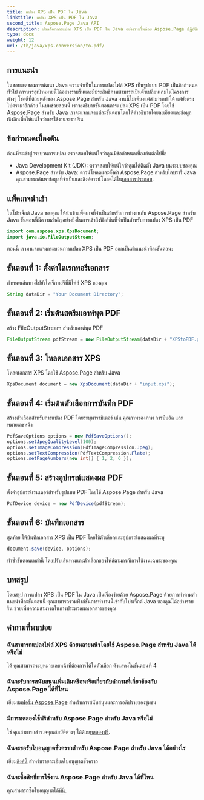 ```yaml
---
title: แปลง XPS เป็น PDF ใน Java
linktitle: แปลง XPS เป็น PDF ใน Java
second_title: Aspose.Page Java API
description: ปลดล็อกการแปลง XPS เป็น PDF ใน Java อย่างราบรื่นด้วย Aspose.Page ปฏิบัติตามคำแนะนำทีละขั้นตอนของเราเพื่อการประมวลผลเอกสารที่มีประสิทธิภาพและแม่นยำ
type: docs
weight: 12
url: /th/java/xps-conversion/to-pdf/
---
```

## การแนะนำ
ในขอบเขตของการพัฒนา Java ความจำเป็นในการแปลงไฟล์ XPS เป็นรูปแบบ PDF เป็นข้อกำหนดทั่วไป การบรรลุเป้าหมายนี้ได้อย่างราบรื่นและมีประสิทธิภาพสามารถเป็นตัวเปลี่ยนเกมในโครงการต่างๆ โชคดีที่ด้วยพลังของ Aspose.Page สำหรับ Java งานนี้ไม่เพียงแต่สามารถทำได้ แต่ยังตรงไปตรงมาอีกด้วย
ในบทช่วยสอนนี้ เราจะอธิบายขั้นตอนการแปลง XPS เป็น PDF โดยใช้ Aspose.Page สำหรับ Java เราจะแจกแจงแต่ละขั้นตอนโดยให้คำอธิบายโดยละเอียดและข้อมูลเชิงลึกเพื่อให้แน่ใจว่าการใช้งานจะราบรื่น
## ข้อกำหนดเบื้องต้น
ก่อนที่จะเข้าสู่กระบวนการแปลง ตรวจสอบให้แน่ใจว่าคุณมีข้อกำหนดเบื้องต้นต่อไปนี้:
- Java Development Kit (JDK): ตรวจสอบให้แน่ใจว่าคุณได้ติดตั้ง Java บนระบบของคุณ
-  Aspose.Page สำหรับ Java: ดาวน์โหลดและตั้งค่า Aspose.Page สำหรับไลบรารี Java คุณสามารถค้นหาข้อมูลที่จำเป็นและลิงค์ดาวน์โหลดได้ใน[เอกสารประกอบ](https://reference.aspose.com/page/java/).
## แพ็คเกจนำเข้า
ในโปรเจ็กต์ Java ของคุณ ให้นำเข้าแพ็คเกจที่จำเป็นสำหรับการทำงานกับ Aspose.Page สำหรับ Java ขั้นตอนนี้มีความสำคัญอย่างยิ่งในการเข้าถึงฟังก์ชันที่จำเป็นสำหรับการแปลง XPS เป็น PDF
```java
import com.aspose.xps.XpsDocument;
import java.io.FileOutputStream;
```
ตอนนี้ เรามาแจกแจงกระบวนการแปลง XPS เป็น PDF ออกเป็นคำแนะนำทีละขั้นตอน:
## ขั้นตอนที่ 1: ตั้งค่าไดเรกทอรีเอกสาร
กำหนดเส้นทางไปยังไดเร็กทอรีที่มีไฟล์ XPS ของคุณ
```java
String dataDir = "Your Document Directory";
```
## ขั้นตอนที่ 2: เริ่มต้นสตรีมเอาท์พุต PDF
สร้าง FileOutputStream สำหรับเอาต์พุต PDF
```java
FileOutputStream pdfStream = new FileOutputStream(dataDir + "XPStoPDF.pdf");
```
## ขั้นตอนที่ 3: โหลดเอกสาร XPS
โหลดเอกสาร XPS โดยใช้ Aspose.Page สำหรับ Java
```java
XpsDocument document = new XpsDocument(dataDir + "input.xps");
```
## ขั้นตอนที่ 4: เริ่มต้นตัวเลือกการบันทึก PDF
สร้างตัวเลือกสำหรับการแปลง PDF โดยระบุพารามิเตอร์ เช่น คุณภาพของภาพ การบีบอัด และหมายเลขหน้า
```java
PdfSaveOptions options = new PdfSaveOptions();
options.setJpegQualityLevel(100);
options.setImageCompression(PdfImageCompression.Jpeg);
options.setTextCompression(PdfTextCompression.Flate);
options.setPageNumbers(new int[] { 1, 2, 6 });
```
## ขั้นตอนที่ 5: สร้างอุปกรณ์แสดงผล PDF
ตั้งค่าอุปกรณ์เรนเดอร์สำหรับรูปแบบ PDF โดยใช้ Aspose.Page สำหรับ Java
```java
PdfDevice device = new PdfDevice(pdfStream);
```
## ขั้นตอนที่ 6: บันทึกเอกสาร
สุดท้าย ให้บันทึกเอกสาร XPS เป็น PDF โดยใช้ตัวเลือกและอุปกรณ์แสดงผลที่ระบุ
```java
document.save(device, options);
```
ทำซ้ำขั้นตอนเหล่านี้ โดยปรับเส้นทางและตัวเลือกของไฟล์ตามกรณีการใช้งานเฉพาะของคุณ
## บทสรุป
โดยสรุป การแปลง XPS เป็น PDF ใน Java เป็นเรื่องง่ายด้วย Aspose.Page ด้วยการทำตามคำแนะนำทีละขั้นตอนนี้ คุณสามารถรวมฟังก์ชันการทำงานนี้เข้ากับโปรเจ็กต์ Java ของคุณได้อย่างราบรื่น ช่วยเพิ่มความสามารถในการประมวลผลเอกสารของคุณ

## คำถามที่พบบ่อย
### ฉันสามารถแปลงไฟล์ XPS ด้วยหลายหน้าโดยใช้ Aspose.Page สำหรับ Java ได้หรือไม่
ได้ คุณสามารถระบุหมายเลขหน้าที่ต้องการได้ในตัวเลือก ดังแสดงในขั้นตอนที่ 4
### ฉันจะรับการสนับสนุนเพิ่มเติมหรือหารือเกี่ยวกับคำถามที่เกี่ยวข้องกับ Aspose.Page ได้ที่ไหน
 เยี่ยมชม[ฟอรั่ม Aspose.Page](https://forum.aspose.com/c/page/39) สำหรับการสนับสนุนและการอภิปรายของชุมชน
### มีการทดลองใช้ฟรีสำหรับ Aspose.Page สำหรับ Java หรือไม่
 ใช่ คุณสามารถสำรวจคุณสมบัติต่างๆ ได้ด้วย[ทดลองฟรี](https://releases.aspose.com/).
### ฉันจะขอรับใบอนุญาตชั่วคราวสำหรับ Aspose.Page สำหรับ Java ได้อย่างไร
 เยี่ยม[ลิงค์นี้](https://purchase.aspose.com/temporary-license/) สำหรับรายละเอียดใบอนุญาตชั่วคราว
### ฉันจะซื้อสิทธิ์การใช้งาน Aspose.Page สำหรับ Java ได้ที่ไหน
 คุณสามารถซื้อใบอนุญาตได้[ที่นี่](https://purchase.aspose.com/buy).